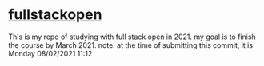 # [fullstackopen](https://fullstackopen.com/en/about)

This is my repo of studying with full stack open in 2021. my goal is to finish the course by March 2021.
note: at the time of submitting this commit, it is Monday 08/02/2021 11:12
 
